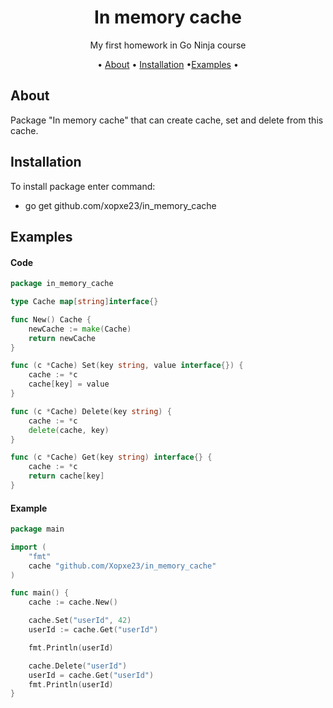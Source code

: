 <div align="center">
<h1>In memory cache</h1>

<p>
My first homework in Go Ninja course
</p>

<p>
• <a href="#about">About</a> •
<a href="#installation">Installation</a>
•<a href="#examples">Examples</a> •
</p>

</div>

## About
Package "In memory cache" that can create cache, set and delete from this cache.

## Installation
To install package enter command: <br>
- go get github.com/xopxe23/in_memory_cache

## Examples
<h4>Code</h4>

```go
package in_memory_cache

type Cache map[string]interface{}

func New() Cache {
	newCache := make(Cache)
	return newCache
}

func (c *Cache) Set(key string, value interface{}) {
	cache := *c
	cache[key] = value
}

func (c *Cache) Delete(key string) {
	cache := *c
	delete(cache, key)
}

func (c *Cache) Get(key string) interface{} {
	cache := *c
	return cache[key]
}
```
<h4>Example</h4>

```go
package main

import (
	"fmt"
	cache "github.com/Xopxe23/in_memory_cache"
)

func main() {
	cache := cache.New() 

	cache.Set("userId", 42)
	userId := cache.Get("userId")

	fmt.Println(userId)

	cache.Delete("userId")
	userId = cache.Get("userId")
	fmt.Println(userId)
}

```